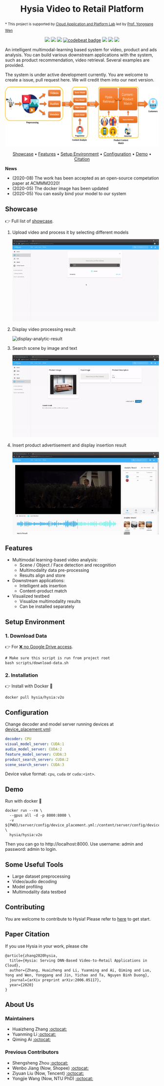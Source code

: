 <h1 align="center">
Hysia Video to Retail Platform
</h1>

<sub>* This project is supported by 
[Cloud Application and Platform Lab](https://wiki.withcap.org) 
led by [Prof. Yonggang Wen](https://www.ntu.edu.sg/home/ygwen/)</sub>  

<p align="center">
    <a href="https://www.python.org/downloads/release/python-369/" title="python version"><img src="https://img.shields.io/badge/Python-3.6%2B-blue.svg"></a>
    <a href="https://travis-ci.com/cap-ntu/Video-to-Retail-Platform" title="Build Status"><img src="https://travis-ci.com/cap-ntu/Video-to-Retail-Platform.svg?branch=hysia_v2"></a>
    <a href="https://app.fossa.com/projects/git%2Bgithub.com%2Fcap-ntu%2FVideo-to-Online-Platform?ref=badge_shield" alt="FOSSA Status"><img src="https://app.fossa.com/api/projects/git%2Bgithub.com%2Fcap-ntu%2FVideo-to-Online-Platform.svg?type=shield"/></a>
    <a href="https://codebeat.co/projects/github-com-cap-ntu-video-to-online-platform-master"><img alt="codebeat badge" src="https://codebeat.co/badges/a29fe416-0b03-4c2a-b416-287337e96c63" /></a>    <a href="https://github.com/cap-ntu/Video-to-Online-Platform/graphs/commit-activity" title="Maintenance"><img src="https://img.shields.io/badge/Maintained%3F-YES-yellow.svg"></a>
    <a href="https://gitter.im/Video-to-Online-Platform/community?utm_source=badge&utm_medium=badge&utm_campaign=pr-badge" title="Gitter"><img src="https://badges.gitter.im/Video-to-Online-Platform/community.svg"></a>
    <a href="https://hub.docker.com/repository/docker/hysia/hysia"><img src="https://img.shields.io/docker/image-size/hysia/hysia/v2o"></a>
</p>

An intelligent multimodal-learning based system for video, product and ads analysis. You can build various downstream 
applications with the system, such as product recommendation, video retrieval. Several examples are provided.

The system is under active development currently. You are welcome to create a issue, pull request here. We will credit them
into our next version.

![hysia-block-diagram](docs/img/hysia-block-diagram.png)

<p align="center">
    <a href="#showcase">Showcase</a> •
    <a href="#features">Features</a> •
    <a href="#setup-environment">Setup Environment</a> •
    <a href="#configuration">Configuration</a> •
    <a href="#demo">Demo</a> •
    <a href="#paper-citation">Citation</a>
    
</p>


**News** 

- (2020-08) The work has been accepted as an open-source competation paper at ACMMM2020!
- (2020-05) The docker image has been updated
- (2020-05) You can easily bind your model to our system


## Showcase

:point_right: Full list of [showcase](docs/Showcase.md).

<ol>
<li> Upload video and process it by selecting different models  

![select-models](docs/img/select-models.gif)

</li>

<li> Display video processing result  
    
![display-analytic-result](docs/img/display-analytic-result.gif)

</li>

<li> Search scene by image and text
    
![search-result](docs/img/search-result.gif)

</li>

<li> Insert product advertisement and display insertion result
    
![view-ads](docs/img/view-ads.gif)

</li>

</ol>

## Features

-   Multimodal learning-based video analysis:
    -   Scene / Object / Face detection and recognition
    -   Multimodality data pre-processing
    -   Results align and store
-   Downstream applications:
    -   Intelligent ads insertion
    -   Content-product match
-   Visualized testbed
    -   Visualize multimodality results
    -   Can be installed separately

## Setup Environment

### 1. Download Data

:point_right: For [:x: no Google Drive access](CONTRIBUTING.md#1-download-data).

```shell script
# Make sure this script is run from project root
bash scripts/download-data.sh
```

### 2. Installation

:point_right: Install with Docker :whale:

```shell script
docker pull hysia/hysia:v2o
```

## Configuration

Change decoder and model server running devices at [device_placement.yml](server/config/device_placement.yml):  
```yaml
decoder: CPU
visual_model_server: CUDA:1
audio_model_server: CUDA:2
feature_model_server: CUDA:3
product_search_server: CUDA:2
scene_search_server: CUDA:3
```

Device value format: `cpu`, `cuda` or `cuda:<int>`.

## Demo

Run with docker :whale:
```shell script
docker run --rm \
  --gpus all -d -p 8000:8000 \
  -v ${PWD}/server/config/device_placement.yml:/content/server/config/device_placement.yml \
  hysia/hysia:v2o
```

Then you can go to http://localhost:8000. Use username: admin and password: admin to login.

## Some Useful Tools

- Large dataset preprocessing
- Video/audio decoding
- Model profiling
- Multimodality data testbed

## Contributing

You are welcome to contribute to Hysia! Please refer to [here](CONTRIBUTING.md) to get start.

## Paper Citation

If you use Hysia in your work, please cite
```
@article{zhang2020hysia,
  title={Hysia: Serving DNN-Based Video-to-Retail Applications in Cloud},
  author={Zhang, Huaizheng and Li, Yuanming and Ai, Qiming and Luo, Yong and Wen, Yonggang and Jin, Yichao and Ta, Nguyen Binh Duong},
  journal={arXiv preprint arXiv:2006.05117},
  year={2020}
}
```
## About Us

### Maintainers

-   Huaizheng Zhang [:octocat:](https://github.com/HuaizhengZhang)
-   Yuanming Li [:octocat:](https://github.com/YuanmingLeee)
-   Qiming Ai [:octocat:](https://github.com/QimingAi)

### Previous Contributors
-   Shengsheng Zhou [:octocat:](https://github.com/ZhouShengsheng)
-   Wenbo Jiang (Now, Shopee) [:octocat:](https://github.com/Lancerchiang)
-   Ziyuan Liu (Now, Tencent) [:octocat:](https://github.com/ProgrammerYuan)
-   Yongjie Wang (Now, NTU PhD) [:octocat:](https://github.com/iversonicter)

[Tensorflow detection model zoo]: https://github.com/tensorflow/models/blob/master/research/object_detection/g3doc/detection_model_zoo.md
[SSD MobileNet v1 COCO]: http://download.tensorflow.org/models/object_detection/ssd_mobilenet_v1_coco_2018_01_28.tar.gz
[SSD Inception v2 COCO]: http://download.tensorflow.org/models/object_detection/ssd_inception_v2_coco_2018_01_28.tar.gz
[FasterRCNN ResNet101 COCO]: http://download.tensorflow.org/models/object_detection/faster_rcnn_resnet101_coco_2018_01_28.tar.gz
